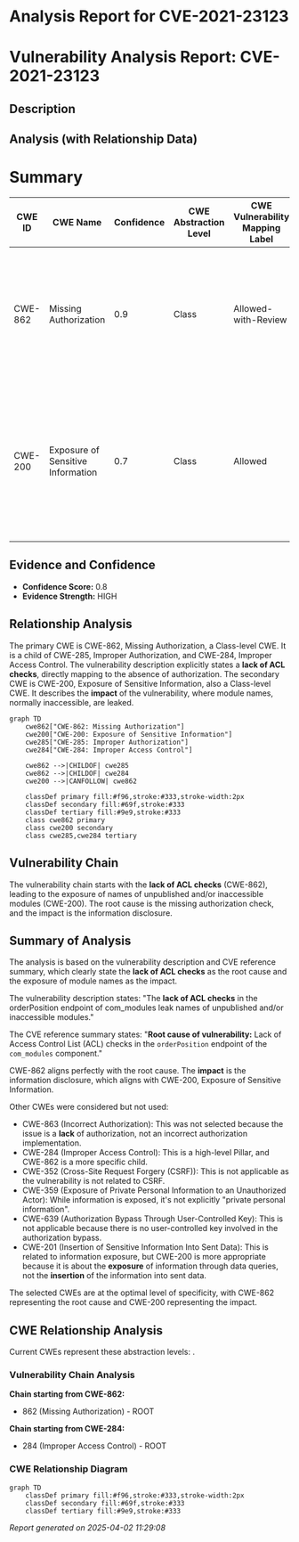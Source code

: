 # Analysis Report for CVE-2021-23123

# Vulnerability Analysis Report: CVE-2021-23123

## Description



## Analysis (with Relationship Data)

# Summary
| CWE ID | CWE Name | Confidence | CWE Abstraction Level | CWE Vulnerability Mapping Label | CWE-Vulnerability Mapping Notes |
|---|---|---|---|---|---|
| CWE-862 | Missing Authorization | 0.9 | Class | Allowed-with-Review | Primary CWE: The **lack of ACL checks** in the `orderPosition` endpoint directly corresponds to the absence of authorization checks. |
| CWE-200 | Exposure of Sensitive Information | 0.7 | Class | Allowed | Secondary CWE: The **impact** of this vulnerability is the **leak** of names of unpublished and/or inaccessible modules, indicating sensitive information exposure. |

## Evidence and Confidence

*   **Confidence Score:** 0.8
*   **Evidence Strength:** HIGH

## Relationship Analysis
The primary CWE is CWE-862, Missing Authorization, a Class-level CWE. It is a child of CWE-285, Improper Authorization, and CWE-284, Improper Access Control. The vulnerability description explicitly states a **lack of ACL checks**, directly mapping to the absence of authorization. The secondary CWE is CWE-200, Exposure of Sensitive Information, also a Class-level CWE. It describes the **impact** of the vulnerability, where module names, normally inaccessible, are leaked.

```mermaid
graph TD
    cwe862["CWE-862: Missing Authorization"]
    cwe200["CWE-200: Exposure of Sensitive Information"]
    cwe285["CWE-285: Improper Authorization"]
    cwe284["CWE-284: Improper Access Control"]

    cwe862 -->|CHILDOF| cwe285
    cwe862 -->|CHILDOF| cwe284
    cwe200 -->|CANFOLLOW| cwe862
    
    classDef primary fill:#f96,stroke:#333,stroke-width:2px
    classDef secondary fill:#69f,stroke:#333
    classDef tertiary fill:#9e9,stroke:#333
    class cwe862 primary
    class cwe200 secondary
    class cwe285,cwe284 tertiary
```

## Vulnerability Chain
The vulnerability chain starts with the **lack of ACL checks** (CWE-862), leading to the exposure of names of unpublished and/or inaccessible modules (CWE-200). The root cause is the missing authorization check, and the impact is the information disclosure.

## Summary of Analysis
The analysis is based on the vulnerability description and CVE reference summary, which clearly state the **lack of ACL checks** as the root cause and the exposure of module names as the impact.

The vulnerability description states: "The **lack of ACL checks** in the orderPosition endpoint of com_modules leak names of unpublished and/or inaccessible modules."

The CVE reference summary states: "**Root cause of vulnerability:** Lack of Access Control List (ACL) checks in the `orderPosition` endpoint of the `com_modules` component."

CWE-862 aligns perfectly with the root cause. The **impact** is the information disclosure, which aligns with CWE-200, Exposure of Sensitive Information.

Other CWEs were considered but not used:

*   CWE-863 (Incorrect Authorization): This was not selected because the issue is a **lack** of authorization, not an incorrect authorization implementation.
*   CWE-284 (Improper Access Control): This is a high-level Pillar, and CWE-862 is a more specific child.
*   CWE-352 (Cross-Site Request Forgery (CSRF)): This is not applicable as the vulnerability is not related to CSRF.
*   CWE-359 (Exposure of Private Personal Information to an Unauthorized Actor): While information is exposed, it's not explicitly "private personal information".
*   CWE-639 (Authorization Bypass Through User-Controlled Key): This is not applicable because there is no user-controlled key involved in the authorization bypass.
*   CWE-201 (Insertion of Sensitive Information Into Sent Data): This is related to information exposure, but CWE-200 is more appropriate because it is about the **exposure** of information through data queries, not the **insertion** of the information into sent data.

The selected CWEs are at the optimal level of specificity, with CWE-862 representing the root cause and CWE-200 representing the impact.


## CWE Relationship Analysis

Current CWEs represent these abstraction levels: .


### Vulnerability Chain Analysis

**Chain starting from CWE-862:**
- 862 (Missing Authorization) - ROOT


**Chain starting from CWE-284:**
- 284 (Improper Access Control) - ROOT



### CWE Relationship Diagram

```mermaid
graph TD
    classDef primary fill:#f96,stroke:#333,stroke-width:2px
    classDef secondary fill:#69f,stroke:#333
    classDef tertiary fill:#9e9,stroke:#333
```



*Report generated on 2025-04-02 11:29:08*
